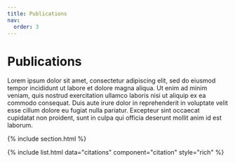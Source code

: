```yaml
---
title: Publications
nav:
  order: 3
---
```


# <i class="fas fa-microscope"></i>Publications

Lorem ipsum dolor sit amet, consectetur adipiscing elit, sed do eiusmod tempor incididunt ut labore et dolore magna aliqua.
Ut enim ad minim veniam, quis nostrud exercitation ullamco laboris nisi ut aliquip ex ea commodo consequat.
Duis aute irure dolor in reprehenderit in voluptate velit esse cillum dolore eu fugiat nulla pariatur.
Excepteur sint occaecat cupidatat non proident, sunt in culpa qui officia deserunt mollit anim id est laborum.

{% include section.html %}

<!--
{% include search-box.html %}

{% include search-info.html %}
-->

{% include list.html data="citations" component="citation" style="rich" %}
